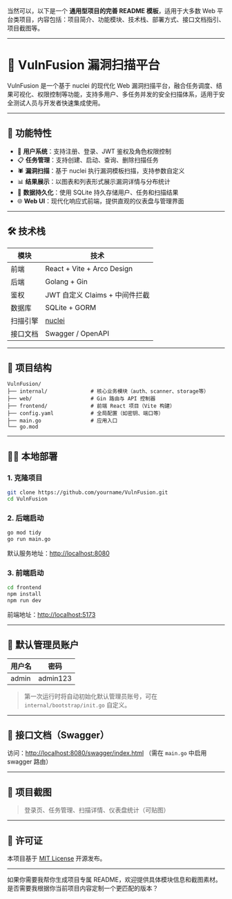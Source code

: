 当然可以，以下是一个 **通用型项目的完善 README 模板**，适用于大多数 Web 平台类项目，内容包括：项目简介、功能模块、技术栈、部署方式、接口文档指引、项目截图等。

---

# 🚀 VulnFusion 漏洞扫描平台

VulnFusion 是一个基于 nuclei 的现代化 Web 漏洞扫描平台，融合任务调度、结果可视化、权限控制等功能，支持多用户、多任务并发的安全扫描体系，适用于安全测试人员与开发者快速集成使用。

---

## 🧩 功能特性

* 🔐 **用户系统**：支持注册、登录、JWT 鉴权及角色权限控制
* 📋 **任务管理**：支持创建、启动、查询、删除扫描任务
* 🕷️ **漏洞扫描**：基于 nuclei 执行漏洞模板扫描，支持参数自定义
* 📊 **结果展示**：以图表和列表形式展示漏洞详情与分布统计
* 💾 **数据持久化**：使用 SQLite 持久存储用户、任务和扫描结果
* 🌐 **Web UI**：现代化响应式前端，提供直观的仪表盘与管理界面

---

## 🛠️ 技术栈

| 模块   | 技术                                                   |
| ---- | ---------------------------------------------------- |
| 前端   | React + Vite + Arco Design                           |
| 后端   | Golang + Gin                                         |
| 鉴权   | JWT 自定义 Claims + 中间件拦截                               |
| 数据库  | SQLite + GORM                                        |
| 扫描引擎 | [nuclei](https://github.com/projectdiscovery/nuclei) |
| 接口文档 | Swagger / OpenAPI                                    |

---

## 📂 项目结构

```
VulnFusion/
├── internal/              # 核心业务模块（auth、scanner、storage等）
├── web/                   # Gin 路由与 API 控制器
├── frontend/              # 前端 React 项目（Vite 构建）
├── config.yaml            # 全局配置（如密钥、端口等）
├── main.go                # 应用入口
└── go.mod
```

---

## 🧑‍💻 本地部署

### 1. 克隆项目

```bash
git clone https://github.com/yourname/VulnFusion.git
cd VulnFusion
```

### 2. 后端启动

```bash
go mod tidy
go run main.go
```

默认服务地址：[http://localhost:8080](http://localhost:8080)

### 3. 前端启动

```bash
cd frontend
npm install
npm run dev
```

前端地址：[http://localhost:5173](http://localhost:5173)

---

## 🔑 默认管理员账户

| 用户名   | 密码       |
| ----- | -------- |
| admin | admin123 |

> 第一次运行时将自动初始化默认管理员账号，可在 `internal/bootstrap/init.go` 自定义。

---

## 📖 接口文档（Swagger）

访问：[http://localhost:8080/swagger/index.html](http://localhost:8080/swagger/index.html)
（需在 `main.go` 中启用 swagger 路由）

---

## 📸 项目截图

> 登录页、任务管理、扫描详情、仪表盘统计（可贴图）


---

## 📄 许可证

本项目基于 [MIT License](LICENSE) 开源发布。

---

如果你需要我帮你生成项目专属 README，欢迎提供具体模块信息和截图素材。是否需要我根据你当前项目内容定制一个更匹配的版本？

